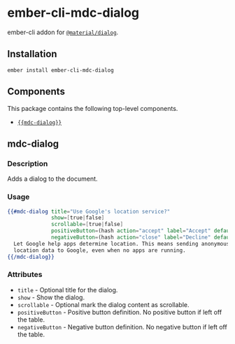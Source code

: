 ember-cli-mdc-dialog
======================

ember-cli addon for [`@material/dialog`](https://github.com/material-components/material-components-web/tree/master/packages/mdc-dialog).

Installation
------------

    ember install ember-cli-mdc-dialog

Components
-----------

This package contains the following top-level components.

* [`{{mdc-dialog}}`](#mdc-dialog)

mdc-dialog
---------------------

### Description

Adds a dialog to the document.

### Usage

```handlebars
{{#mdc-dialog title="Use Google's location service?"
              show=[true|false]
              scrollable=[true|false]
              positiveButton=(hash action="accept" label="Accept" default=[true|false] close=(action "accept") closing=(action "accepting"))
              negativeButton=(hash action="close" label="Decline" default=[true|false] close=(action "close") closing=(action "closing"))}}
  Let Google help apps determine location. This means sending anonymous
  location data to Google, even when no apps are running.
{{/mdc-dialog}}
```

### Attributes

* `title` - Optional title for the dialog.
* `show` - Show the dialog.
* `scrollable` - Optional mark the dialog content as scrollable.
* `positiveButton` - Positive button definition. No positive button if left off the table.
* `negativeButton` - Negative button definition. No negative button if left off the table.
